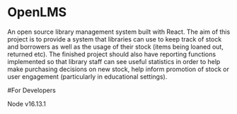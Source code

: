 # OpenLMS

An open source library management system built with React. The aim of this project is to provide a system that libraries can use to keep track of stock and borrowers as well as the usage of their stock (items being loaned out, returned etc). The finished project should also have reporting functions implemented so that library staff can see useful statistics in order to help make purchasing decisions on new stock, help inform promotion of stock or user engagement (particularly in educational settings).

#For Developers

Node v16.13.1
